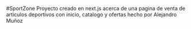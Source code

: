 #SportZone
Proyecto creado en next.js acerca de una pagina de venta de articulos deportivos con inicio, catalogo y ofertas hecho por Alejandro Muñoz
